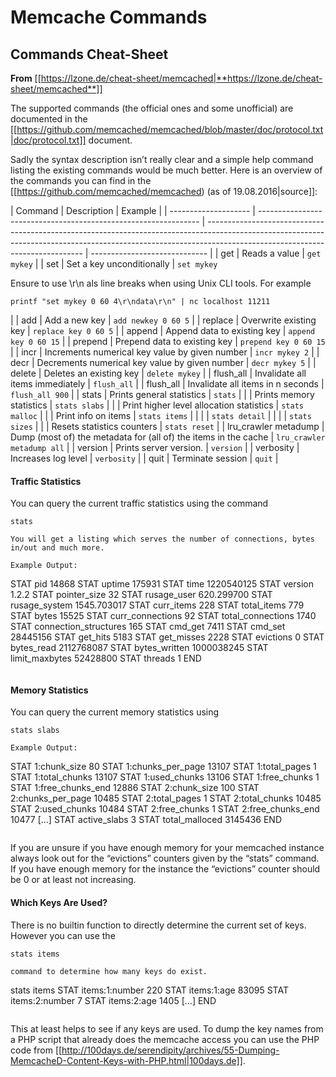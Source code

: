 # Memcache Commands



## Commands Cheat-Sheet

**From** [[https://lzone.de/cheat-sheet/memcached|**https://lzone.de/cheat-sheet/memcached**]]

The supported commands (the official ones and some unofficial) are documented in the [[https://github.com/memcached/memcached/blob/master/doc/protocol.txt|doc/protocol.txt]] document.

Sadly the syntax description isn’t really clear and a simple help command listing the existing commands would be much better. Here is an overview of the commands you can find in the [[https://github.com/memcached/memcached) (as of 19.08.2016|source]]:

| Command              | Description                                                     | Example                                                                                                                                                                                                     |
| -------------------- | --------------------------------------------------------------- | ----------------------------------------------------------------------------------------------------------------------------------------------------------------------------------------------------------- | ----------------------------- |
| get                  | Reads a value                                                   | `get mykey`                                                                                                                                                                                                 |
| set                  | Set a key unconditionally                                       | `set mykey` 
  
Ensure to use \\r\\n als line breaks when using Unix CLI tools. For example

 `printf "set mykey 0 60 4\r\ndata\r\n" | nc localhost 11211`</p> |
| add                  | Add a new key                                                   | `add newkey 0 60 5`                                                                                                                                                                                         |
| replace              | Overwrite existing key                                          | `replace key 0 60 5`                                                                                                                                                                                        |
| append               | Append data to existing key                                     | `append key 0 60 15`                                                                                                                                                                                        |
| prepend              | Prepend data to existing key                                    | `prepend key 0 60 15`                                                                                                                                                                                       |
| incr                 | Increments numerical key value by given number                  | `incr mykey 2`                                                                                                                                                                                              |
| decr                 | Decrements numerical key value by given number                  | `decr mykey 5`                                                                                                                                                                                              |
| delete               | Deletes an existing key                                         | `delete mykey`                                                                                                                                                                                              |
| flush_all            | Invalidate all items immediately                                | `flush_all`                                                                                                                                                                                                 |
| flush_all            | Invalidate all items in n seconds                               | `flush_all 900`                                                                                                                                                                                             |
| stats                | Prints general statistics                                       | `stats`                                                                                                                                                                                                     |
|                      | Prints memory statistics                                        | `stats slabs`                                                                                                                                                                                               |
|                      | Print higher level allocation statistics                        | `stats malloc`                                                                                                                                                                                              |
|                      | Print info on items                                             | `stats items`                                                                                                                                                                                               |
|                      |                                                                 | `stats detail`                                                                                                                                                                                              |
|                      |                                                                 | `stats sizes`                                                                                                                                                                                               |
|                      | Resets statistics counters                                      | `stats reset`                                                                                                                                                                                               |
| lru_crawler metadump | Dump (most of) the metadata for (all of) the items in the cache | `lru_crawler metadump all`                                                                                                                                                                                  |
| version              | Prints server version.                                          | `version`                                                                                                                                                                                                   |
| verbosity            | Increases log level                                             | `verbosity`                                                                                                                                                                                                 |
| quit                 | Terminate session                                               | `quit`                                                                                                                                                                                                      |

#### Traffic Statistics 

You can query the current traffic statistics using the command

```
stats
```
```
You will get a listing which serves the number of connections, bytes in/out and much more.

Example Output:

```
STAT pid 14868
STAT uptime 175931
STAT time 1220540125
STAT version 1.2.2
STAT pointer_size 32
STAT rusage_user 620.299700
STAT rusage_system 1545.703017
STAT curr_items 228
STAT total_items 779
STAT bytes 15525
STAT curr_connections 92
STAT total_connections 1740
STAT connection_structures 165
STAT cmd_get 7411
STAT cmd_set 28445156
STAT get_hits 5183
STAT get_misses 2228
STAT evictions 0
STAT bytes_read 2112768087
STAT bytes_written 1000038245
STAT limit_maxbytes 52428800
STAT threads 1
END
```
```
#### Memory Statistics 

You can query the current memory statistics using

```
stats slabs
```
```
Example Output:

```
STAT 1:chunk_size 80
STAT 1:chunks_per_page 13107
STAT 1:total_pages 1
STAT 1:total_chunks 13107
STAT 1:used_chunks 13106
STAT 1:free_chunks 1
STAT 1:free_chunks_end 12886
STAT 2:chunk_size 100
STAT 2:chunks_per_page 10485
STAT 2:total_pages 1
STAT 2:total_chunks 10485
STAT 2:used_chunks 10484
STAT 2:free_chunks 1
STAT 2:free_chunks_end 10477
[...]
STAT active_slabs 3
STAT total_malloced 3145436
END
```
```
If you are unsure if you have enough memory for your memcached instance always look out for the “evictions” counters given by the “stats” command. If you have enough memory for the instance the “evictions” counter should be 0 or at least not increasing.

#### Which Keys Are Used? 

There is no builtin function to directly determine the current set of keys. However you can use the

```
stats items
```
```
command to determine how many keys do exist.

```
stats items
STAT items:1:number 220
STAT items:1:age 83095
STAT items:2:number 7
STAT items:2:age 1405
[...]
END
```
```
This at least helps to see if any keys are used. To dump the key names from a PHP script that already does the memcache access you can use the PHP code from [[http://100days.de/serendipity/archives/55-Dumping-MemcacheD-Content-Keys-with-PHP.html|100days.de]].




